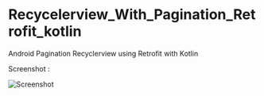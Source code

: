 # Recycelerview_With_Pagination_Retrofit_kotlin
Android Pagination Recyclerview using Retrofit with Kotlin

Screenshot : 

![Screenshot](1.png)
